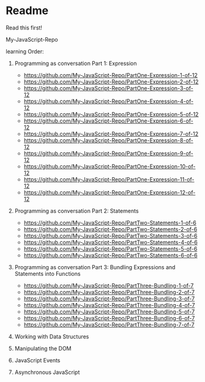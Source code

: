 # Readme
Read this first!

My-JavaScript-Repo 

learning Order:
1. Programming as conversation Part 1: Expression
    - https://github.com/My-JavaScript-Repo/PartOne-Expression-1-of-12
    - https://github.com/My-JavaScript-Repo/PartOne-Expression-2-of-12
    - https://github.com/My-JavaScript-Repo/PartOne-Expression-3-of-12
    - https://github.com/My-JavaScript-Repo/PartOne-Expression-4-of-12
    - https://github.com/My-JavaScript-Repo/PartOne-Expression-5-of-12
    - https://github.com/My-JavaScript-Repo/PartOne-Expression-6-of-12
    - https://github.com/My-JavaScript-Repo/PartOne-Expression-7-of-12
    - https://github.com/My-JavaScript-Repo/PartOne-Expression-8-of-12
    - https://github.com/My-JavaScript-Repo/PartOne-Expression-9-of-12
    - https://github.com/My-JavaScript-Repo/PartOne-Expression-10-of-12
    - https://github.com/My-JavaScript-Repo/PartOne-Expression-11-of-12
    - https://github.com/My-JavaScript-Repo/PartOne-Expression-12-of-12
  
3. Programming as conversation Part 2: Statements
    - https://github.com/My-JavaScript-Repo/PartTwo-Statements-1-of-6
    - https://github.com/My-JavaScript-Repo/PartTwo-Statements-2-of-6
    - https://github.com/My-JavaScript-Repo/PartTwo-Statements-3-of-6
    - https://github.com/My-JavaScript-Repo/PartTwo-Statements-4-of-6
    - https://github.com/My-JavaScript-Repo/PartTwo-Statements-5-of-6
    - https://github.com/My-JavaScript-Repo/PartTwo-Statements-6-of-6

5. Programming as conversation Part 3: Bundling Expressions and Statements into Functions
    - https://github.com/My-JavaScript-Repo/PartThree-Bundling-1-of-7
    - https://github.com/My-JavaScript-Repo/PartThree-Bundling-2-of-7
    - https://github.com/My-JavaScript-Repo/PartThree-Bundling-3-of-7
    - https://github.com/My-JavaScript-Repo/PartThree-Bundling-4-of-7
    - https://github.com/My-JavaScript-Repo/PartThree-Bundling-5-of-7
    - https://github.com/My-JavaScript-Repo/PartThree-Bundling-6-of-7
    - https://github.com/My-JavaScript-Repo/PartThree-Bundling-7-of-7
    
7. Working with Data Structures
8. Manipulating the DOM
9. JavaScript Events
10. Asynchronous JavaScript

